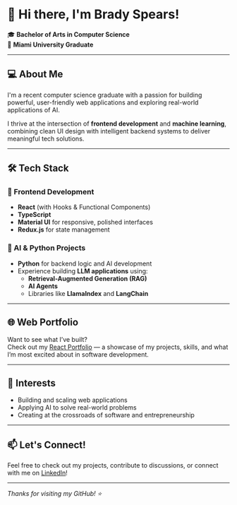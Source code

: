# 👋 Hi there, I'm Brady Spears!

🎓 **Bachelor of Arts in Computer Science**  
📍 **Miami University Graduate**

---

## 💻 About Me

I'm a recent computer science graduate with a passion for building powerful, user-friendly web applications and exploring real-world applications of AI.

I thrive at the intersection of **frontend development** and **machine learning**, combining clean UI design with intelligent backend systems to deliver meaningful tech solutions.

---

## 🛠️ Tech Stack

### 🚀 Frontend Development
- **React** (with Hooks & Functional Components)
- **TypeScript**
- **Material UI** for responsive, polished interfaces
- **Redux.js** for state management

### 🧠 AI & Python Projects
- **Python** for backend logic and AI development
- Experience building **LLM applications** using:
  - **Retrieval-Augmented Generation (RAG)**
  - **AI Agents**
  - Libraries like **LlamaIndex** and **LangChain**

---

## 🌐 Web Portfolio

Want to see what I’ve built?  
Check out my [React Portfolio](https://github.com/Brady-Spears66/React-Portfolio) — a showcase of my projects, skills, and what I’m most excited about in software development.

---

## 📌 Interests
- Building and scaling web applications
- Applying AI to solve real-world problems
- Creating at the crossroads of software and entrepreneurship

---

## 📫 Let's Connect!
Feel free to check out my projects, contribute to discussions, or connect with me on [LinkedIn](https://www.linkedin.com/in/brady-spears/)!

---
_Thanks for visiting my GitHub! ⭐_
